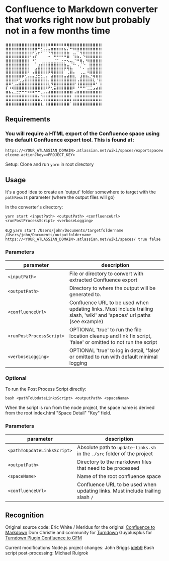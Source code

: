 # Confluence to Markdown converter that works right now but probably not in a few months time

⣿⣿⣿⣿⣿⣿⣿⣿⣿⣿⣿⣿⣿⠿⠿⠿⠿⠿⠿⢿⣿⣿⣿⣿⣿⣿⣿⣿⣿⣿<br>
⣿⣿⣿⣿⣿⣿⣿⣿⣿⠟⣉⡥⠶⢶⣿⣿⣿⣿⣷⣆⠉⠛⠿⣿⣿⣿⣿⣿⣿⣿<br>
⣿⣿⣿⣿⣿⣿⣿⡿⢡⡞⠁⠀⠀⠤⠈⠿⠿⠿⠿⣿⠀⢻⣦⡈⠻⣿⣿⣿⣿⣿<br>
⣿⣿⣿⣿⣿⣿⣿⡇⠘⡁⠀⢀⣀⣀⣀⣈⣁⣐⡒⠢⢤⡈⠛⢿⡄⠻⣿⣿⣿⣿<br>
⣿⣿⣿⣿⣿⣿⣿⡇⠀⢀⣼⣿⣿⣿⣿⣿⣿⣿⣿⣶⣄⠉⠐⠄⡈⢀⣿⣿⣿⣿<br>
⣿⣿⣿⣿⣿⣿⣿⠇⢠⣿⣿⣿⣿⡿⢿⣿⣿⣿⠁⢈⣿⡄⠀⢀⣀⠸⣿⣿⣿⣿<br>
⣿⣿⣿⣿⡿⠟⣡⣶⣶⣬⣭⣥⣴⠀⣾⣿⣿⣿⣶⣾⣿⣧⠀⣼⣿⣷⣌⡻⢿⣿<br>
⣿⣿⠟⣋⣴⣾⣿⣿⣿⣿⣿⣿⣿⡇⢿⣿⣿⣿⣿⣿⣿⡿⢸⣿⣿⣿⣿⣷⠄⢻<br>
⡏⠰⢾⣿⣿⣿⣿⣿⣿⣿⣿⣿⡿⠟⢂⣭⣿⣿⣿⣿⣿⠇⠘⠛⠛⢉⣉⣠⣴⣾<br>
⣿⣷⣦⣬⣍⣉⣉⣛⣛⣉⠉⣤⣶⣾⣿⣿⣿⣿⣿⣿⡿⢰⣿⣿⣿⣿⣿⣿⣿⣿<br>
⣿⣿⣿⣿⣿⣿⣿⣿⣿⣿⣧⡘⣿⣿⣿⣿⣿⣿⣿⣿⡇⣼⣿⣿⣿⣿⣿⣿⣿⣿<br>
⣿⣿⣿⣿⣿⣿⣿⣿⣿⣿⣿⣇⢸⣿⣿⣿⣿⣿⣿⣿⠁⣿⣿⣿⣿⣿⣿⣿⣿⣿<br>
## Requirements

### You will require a HTML export of the Confluence space using the default Confluence export tool. This is found at:
`https://<YOUR_ATLASSIAN_DOMAIN>.atlassian.net/wiki/spaces/exportspacewelcome.action?key=<PROJECT_KEY>`

Setup:
Clone and run `yarn` in root directory

## Usage

It's a good idea to create an 'output' folder somewhere to target with the `pathResult` parameter (where the output files will go)

In the converter's directory:

```
yarn start <inputPath> <outputPath> <confluenceUrl> <runPostProcessScript> <verboseLogging>
```
e.g
`yarn start /Users/john/Documents/targetfoldername /Users/john/Documents/outputfoldername https://<YOUR_ATLASSIAN_DOMAIN>.atlassian.net/wiki/spaces/ true false`

### Parameters

parameter | description
--- | ---
`<inputPath>` | File or directory to convert with extracted Confluence export
`<outputPath>` | Directory to where the output will be generated to.
`<confluenceUrl>` | Confluence URL to be used when updating links. Must include trailing slash, 'wiki' and 'spaces' url paths (see example)
`<runPostProcessScript>` | OPTIONAL 'true' to run the file location cleanup and link fix script, 'false' or omitted to not run the script 
`<verboseLogging>` | OPTIONAL 'true' to log in detail, 'false' or omitted to run with default minimal logging

### Optional

To run the Post Process Script directly:

`bash <pathToUpdateLinksScript> <outputPath> <spaceName>`

When the script is run from the node project, the space name is derived from the root index.html "Space Detail" "Key" field.

### Parameters

| parameter                   | description                                                  |
| --------------------------- | ------------------------------------------------------------ |
| `<pathToUpdateLinksScript>` | Absolute path to `update-links.sh` in the `./src` folder of the project |
| `<outputPath>`              | Directory to the markdown files that need to be processed    |
| `<spaceName>`               | Name of the root confluence space                            |
| `<confluenceUrl>`           | Confluence URL to be used when updating links. Must include trailing slash `/`                      |

## Recognition

Original source code:
Eric White / Meridus for the original [Confluence to Markdown](https://github.com/meridius/confluence-to-markdown)
Dom Christie and community for [Turndown](https://github.com/mixmark-io/turndown)
Guyplusplus for [Turndown Plugin Confluence to GFM](https://github.com/guyplusplus/turndown-plugin-confluence-to-gfm)

Current modifications
Node.js project changes: John Briggs [jdeb9](https://github.com/jdeb9)
Bash script post-processing: Michael Ruigrok